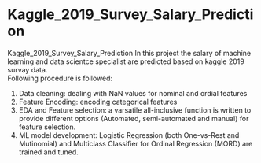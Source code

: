 # Kaggle_2019_Survey_Salary_Prediction
Kaggle_2019_Survey_Salary_Prediction
In this project the salary of machine learning and data scientce specialist are predicted based on kaggle 2019 survay data. <br>
Following procedure is followed:
1. Data cleaning: dealing with NaN values for nominal and ordial features
2. Feature Encoding: encoding categorical features
3. EDA and Feature selection: a varsatile all-inclusive function is written to provide different options (Automated, semi-automated and manual) for feature selection.
4. ML model development: Logistic Regression (both One-vs-Rest and Mutinomial) and Multiclass Classifier for Ordinal Regression (MORD) are trained and tuned.
